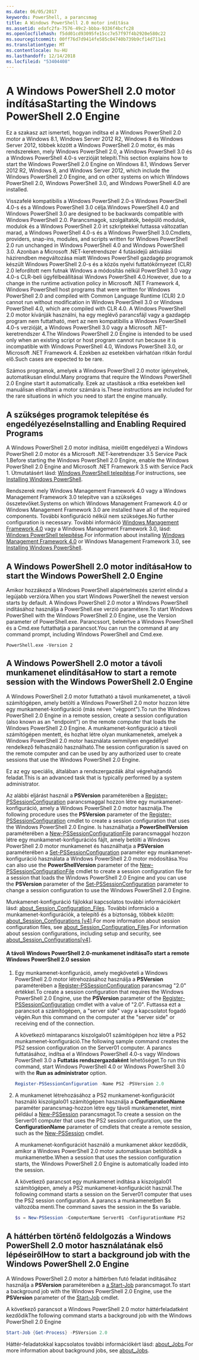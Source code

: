```yaml
---
ms.date: 06/05/2017
keywords: PowerShell, a parancsmag
title: A Windows PowerShell 2.0 motor indítása
ms.assetid: edafc2fa-7576-49c2-bbba-9336f4bcfc28
ms.openlocfilehash: f5dd01cd93095fe15cc7e57f97f4b2920e580c22
ms.sourcegitcommit: 00ff76d7d9414fe585c04740b739b9cf14d711e1
ms.translationtype: MT
ms.contentlocale: hu-HU
ms.lasthandoff: 12/14/2018
ms.locfileid: "53404408"
---
```

# <a name="starting-the-windows-powershell-20-engine"></a><span data-ttu-id="71c1b-103">A Windows PowerShell 2.0 motor indítása</span><span class="sxs-lookup"><span data-stu-id="71c1b-103">Starting the Windows PowerShell 2.0 Engine</span></span>

<span data-ttu-id="71c1b-104">Ez a szakasz azt ismerteti, hogyan indítsa el a Windows PowerShell 2.0 motor a Windows 8.1, Windows Server 2012 R2, Windows 8 és Windows Server 2012, többek között a Windows PowerShell 2.0 motor, és más rendszereken, mely Windows PowerShell 2.0, a Windows PowerShell 3.0 és a Windows PowerShell 4.0-s verzióját telepíti.</span><span class="sxs-lookup"><span data-stu-id="71c1b-104">This section explains how to start the Windows PowerShell 2.0 Engine on Windows 8.1, Windows Server 2012 R2, Windows 8, and Windows Server 2012, which include the Windows PowerShell 2.0 Engine, and on other systems on which Windows PowerShell 2.0, Windows PowerShell 3.0, and Windows PowerShell 4.0 are installed.</span></span>

<span data-ttu-id="71c1b-105">Visszafelé kompatibilis a Windows PowerShell 2.0-s Windows PowerShell 4.0-s és a Windows PowerShell 3.0 célja.</span><span class="sxs-lookup"><span data-stu-id="71c1b-105">Windows PowerShell 4.0 and Windows PowerShell 3.0 are designed to be backwards compatible with Windows PowerShell 2.0.</span></span> <span data-ttu-id="71c1b-106">Parancsmagok, szolgáltatók, beépülő modulok, modulok és a Windows PowerShell 2.0 írt szkriptekkel futtassa változatlan marad, a Windows PowerShell 4.0-s és a Windows PowerShell 3.0.</span><span class="sxs-lookup"><span data-stu-id="71c1b-106">Cmdlets, providers, snap-ins, modules, and scripts written for Windows PowerShell 2.0 run unchanged in Windows PowerShell 4.0 and Windows PowerShell 3.0.</span></span> <span data-ttu-id="71c1b-107">Azonban a Microsoft .NET-keretrendszer 4 futásidejű aktiválási házirendben megváltozása miatt Windows PowerShell gazdagép programok készült Windows PowerShell 2.0-s és a közös nyelvi futtatókörnyezet (CLR) 2.0 lefordított nem futnak Windows a módosítás nélkül PowerShell 3.0 vagy 4.0-s CLR-beli ügyfélbeállításai Windows PowerShell 4.0.</span><span class="sxs-lookup"><span data-stu-id="71c1b-107">However, due to a change in the runtime activation policy in Microsoft .NET Framework 4, Windows PowerShell host programs that were written for Windows PowerShell 2.0 and compiled with Common Language Runtime (CLR) 2.0 cannot run without modification in Windows PowerShell 3.0 or Windows PowerShell 4.0, which are compiled with CLR 4.0.</span></span> <span data-ttu-id="71c1b-108">A Windows PowerShell 2.0 motor kívánják használni, ha egy meglévő parancsfájl vagy a gazdagép program nem futtatható, mert az nem kompatibilis a Windows PowerShell 4.0-s verzióját, a Windows PowerShell 3.0 vagy a Microsoft .NET-keretrendszer 4.</span><span class="sxs-lookup"><span data-stu-id="71c1b-108">The Windows PowerShell 2.0 Engine is intended to be used only when an existing script or host program cannot run because it is incompatible with Windows PowerShell 4.0, Windows PowerShell 3.0, or Microsoft .NET Framework 4.</span></span> <span data-ttu-id="71c1b-109">Ezekben az esetekben várhatóan ritkán fordul elő.</span><span class="sxs-lookup"><span data-stu-id="71c1b-109">Such cases are expected to be rare.</span></span>

<span data-ttu-id="71c1b-110">Számos programok, amelyek a Windows PowerShell 2.0 motor igényelnek, automatikusan elindul.</span><span class="sxs-lookup"><span data-stu-id="71c1b-110">Many programs that require the Windows PowerShell 2.0 Engine start it automatically.</span></span> <span data-ttu-id="71c1b-111">Ezek az utasítások a ritka esetekben kell manuálisan elindítani a motor számára is.</span><span class="sxs-lookup"><span data-stu-id="71c1b-111">These instructions are included for the rare situations in which you need to start the engine manually.</span></span>

## <a name="installing-and-enabling-required-programs"></a><span data-ttu-id="71c1b-112">A szükséges programok telepítése és engedélyezése</span><span class="sxs-lookup"><span data-stu-id="71c1b-112">Installing and Enabling Required Programs</span></span>

<span data-ttu-id="71c1b-113">A Windows PowerShell 2.0 motor indítása, mielőtt engedélyezi a Windows PowerShell 2.0 motor és a Microsoft .NET-keretrendszer 3.5 Service Pack 1.</span><span class="sxs-lookup"><span data-stu-id="71c1b-113">Before starting the Windows PowerShell 2.0 Engine, enable the Windows PowerShell 2.0 Engine and Microsoft .NET Framework 3.5 with Service Pack 1.</span></span> <span data-ttu-id="71c1b-114">Útmutatásért lásd: [Windows PowerShell telepítése](../install/Installing-Windows-PowerShell.md).</span><span class="sxs-lookup"><span data-stu-id="71c1b-114">For instructions, see [Installing Windows PowerShell](../install/Installing-Windows-PowerShell.md).</span></span>

<span data-ttu-id="71c1b-115">Rendszerek mely Windows Management Framework 4.0 vagy a Windows Management Framework 3.0 telepítve van a szükséges összetevőket.</span><span class="sxs-lookup"><span data-stu-id="71c1b-115">Systems on which Windows Management Framework 4.0 or Windows Management Framework 3.0 are installed have all of the required components.</span></span> <span data-ttu-id="71c1b-116">További konfiguráció nélkül nem szükséges.</span><span class="sxs-lookup"><span data-stu-id="71c1b-116">No further configuration is necessary.</span></span> <span data-ttu-id="71c1b-117">További információ [Windows Management Framework 4.0](https://go.microsoft.com/fwlink/?LinkID=293881) vagy a Windows Management Framework 3.0, lásd: [Windows PowerShell telepítése](../install/Installing-Windows-PowerShell.md).</span><span class="sxs-lookup"><span data-stu-id="71c1b-117">For information about installing [Windows Management Framework 4.0](https://go.microsoft.com/fwlink/?LinkID=293881) or Windows Management Framework 3.0, see [Installing Windows PowerShell](../install/Installing-Windows-PowerShell.md).</span></span>

## <a name="how-to-start-the-windows-powershell-20-engine"></a><span data-ttu-id="71c1b-118">A Windows PowerShell 2.0 motor indítása</span><span class="sxs-lookup"><span data-stu-id="71c1b-118">How to start the Windows PowerShell 2.0 Engine</span></span>

<span data-ttu-id="71c1b-119">Amikor hozzákezd a Windows PowerShell alapértelmezés szerint elindul a legújabb verzióra.</span><span class="sxs-lookup"><span data-stu-id="71c1b-119">When you start Windows PowerShell the newest version starts by default.</span></span> <span data-ttu-id="71c1b-120">A Windows PowerShell 2.0 motor a Windows PowerShell indításához használja a PowerShell.exe verzió paramétere.</span><span class="sxs-lookup"><span data-stu-id="71c1b-120">To start Windows PowerShell with the Windows PowerShell 2.0 Engine, use the Version parameter of PowerShell.exe.</span></span> <span data-ttu-id="71c1b-121">Parancssort, beleértve a Windows PowerShell és a Cmd.exe futtathatja a parancsot.</span><span class="sxs-lookup"><span data-stu-id="71c1b-121">You can run the command at any command prompt, including Windows PowerShell and Cmd.exe.</span></span>

```
PowerShell.exe -Version 2
```

## <a name="how-to-start-a-remote-session-with-the-windows-powershell-20-engine"></a><span data-ttu-id="71c1b-122">A Windows PowerShell 2.0 motor a távoli munkamenet elindítása</span><span class="sxs-lookup"><span data-stu-id="71c1b-122">How to start a remote session with the Windows PowerShell 2.0 Engine</span></span>

<span data-ttu-id="71c1b-123">A Windows PowerShell 2.0 motor futtatható a távoli munkamenetet, a távoli számítógépen, amely betölti a Windows PowerShell 2.0 motor hozzon létre egy munkamenet-konfiguráció (más néven "végpont").</span><span class="sxs-lookup"><span data-stu-id="71c1b-123">To run the Windows PowerShell 2.0 Engine in a remote session, create a session configuration (also known as an "endpoint") on the remote computer that loads the Windows PowerShell 2.0 Engine.</span></span> <span data-ttu-id="71c1b-124">A munkamenet-konfiguráció a távoli számítógépen mentett, és hozhat létre olyan munkamenetek, amelyek a Windows PowerShell 2.0 motor használata semmilyen engedéllyel rendelkező felhasználó használható.</span><span class="sxs-lookup"><span data-stu-id="71c1b-124">The session configuration is saved on the remote computer and can be used by any authorized user to create sessions that use the Windows PowerShell 2.0 Engine.</span></span>

<span data-ttu-id="71c1b-125">Ez az egy speciális, általában a rendszergazdák által végrehajtandó feladat.</span><span class="sxs-lookup"><span data-stu-id="71c1b-125">This is an advanced task that is typically performed by a system administrator.</span></span>

<span data-ttu-id="71c1b-126">Az alábbi eljárást használ a **PSVersion** paraméterében a [Register-PSSessionConfiguration](https://technet.microsoft.com/library/e9152ae2-bd6d-4056-9bc7-dc1893aa29ea) parancsmaggal hozzon létre egy munkamenet-konfiguráció, amely a Windows PowerShell 2.0 motor használja.</span><span class="sxs-lookup"><span data-stu-id="71c1b-126">The following procedure uses the **PSVersion** parameter of the [Register-PSSessionConfiguration](https://technet.microsoft.com/library/e9152ae2-bd6d-4056-9bc7-dc1893aa29ea) cmdlet to create a session configuration that uses the Windows PowerShell 2.0 Engine.</span></span> <span data-ttu-id="71c1b-127">Is használhatja a **PowerShellVersion** paraméterében a [New-PSSessionConfigurationFile](https://technet.microsoft.com/library/5f3e3633-6e90-479c-aea9-ba45a1954866) parancsmaggal hozzon létre egy munkamenet-konfigurációs fájlt, amely betölti a Windows PowerShell 2.0 motor munkamenet és használhatja a **PSVersion** paraméterében a [Set-PSSessionConfiguration](https://technet.microsoft.com/library/b21fbad3-1759-4260-b206-dcb8431cd6ea) paraméter egy munkamenet-konfiguráció használata a Windows PowerShell 2.0 motor módosítása.</span><span class="sxs-lookup"><span data-stu-id="71c1b-127">You can also use the **PowerShellVersion** parameter of the [New-PSSessionConfigurationFile](https://technet.microsoft.com/library/5f3e3633-6e90-479c-aea9-ba45a1954866) cmdlet to create a session configuration file for a session that loads the Windows PowerShell 2.0 Engine and you can use the **PSVersion** parameter of the [Set-PSSessionConfiguration](https://technet.microsoft.com/library/b21fbad3-1759-4260-b206-dcb8431cd6ea) parameter to change a session configuration to use the Windows PowerShell 2.0 Engine.</span></span>

<span data-ttu-id="71c1b-128">Munkamenet-konfiguráció fájlokkal kapcsolatos további információkért lásd: [about_Session_Configuration_Files](https://technet.microsoft.com/library/c7217447-1ebf-477b-a8ef-4dbe9a1473b8). További információ a munkamenet-konfigurációk, a telepítő és a biztonság, többek között: [about_Session_Configurations [v4]](https://technet.microsoft.com/library/a2fbe12a-350c-4d04-be50-24102824e3ab).</span><span class="sxs-lookup"><span data-stu-id="71c1b-128">For more information about session configuration files, see [about_Session_Configuration_Files](https://technet.microsoft.com/library/c7217447-1ebf-477b-a8ef-4dbe9a1473b8).For information about session configurations, including setup and security, see [about_Session_Configurations[v4]](https://technet.microsoft.com/library/a2fbe12a-350c-4d04-be50-24102824e3ab).</span></span>

#### <a name="to-start-a-remote-windows-powershell-20-session"></a><span data-ttu-id="71c1b-129">A távoli Windows PowerShell 2.0-munkamenet indítása</span><span class="sxs-lookup"><span data-stu-id="71c1b-129">To start a remote Windows PowerShell 2.0 session</span></span>

1. <span data-ttu-id="71c1b-130">Egy munkamenet-konfiguráció, amely megköveteli a Windows PowerShell 2.0 motor létrehozásához használja a **PSVersion** paraméterében a [Register-PSSessionConfiguration](https://technet.microsoft.com/library/e9152ae2-bd6d-4056-9bc7-dc1893aa29ea) parancsmag "2.0" értékkel.</span><span class="sxs-lookup"><span data-stu-id="71c1b-130">To create a session configuration that requires the Windows PowerShell 2.0 Engine, use the **PSVersion** parameter of the [Register-PSSessionConfiguration](https://technet.microsoft.com/library/e9152ae2-bd6d-4056-9bc7-dc1893aa29ea) cmdlet with a value of "2.0".</span></span> <span data-ttu-id="71c1b-131">Futtassa ezt a parancsot a számítógépen, a "server side" vagy a kapcsolatot fogadó végén.</span><span class="sxs-lookup"><span data-stu-id="71c1b-131">Run this command on the computer at the "server side" or receiving end of the connection.</span></span>

   <span data-ttu-id="71c1b-132">A következő mintaparancs kiszolgalo01 számítógépen hoz létre a PS2 munkamenet-konfiguráció.</span><span class="sxs-lookup"><span data-stu-id="71c1b-132">The following sample command creates the PS2 session configuration on the Server01 computer.</span></span> <span data-ttu-id="71c1b-133">A parancs futtatásához, indítsa el a Windows PowerShell 4.0-s vagy Windows PowerShell 3.0 a **Futtatás rendszergazdaként** lehetőséget.</span><span class="sxs-lookup"><span data-stu-id="71c1b-133">To run this command, start Windows PowerShell 4.0 or Windows PowerShell 3.0 with the **Run as administrator** option.</span></span>

   ```powershell
   Register-PSSessionConfiguration -Name PS2 -PSVersion 2.0
   ```

2. <span data-ttu-id="71c1b-134">A munkamenet létrehozásához a PS2 munkamenet-konfigurációt használó kiszolgalo01 számítógépen használja a **ConfigurationName** paraméter parancsmag-hozzon létre egy távoli munkamenetet, mint például a [New-PSSession](https://technet.microsoft.com/library/76f6628c-054c-4eda-ba7a-a6f28daaa26f) parancsmagot.</span><span class="sxs-lookup"><span data-stu-id="71c1b-134">To create a session on the Server01 computer that uses the PS2 session configuration, use the **ConfigurationName** parameter of cmdlets that create a remote session, such as the [New-PSSession](https://technet.microsoft.com/library/76f6628c-054c-4eda-ba7a-a6f28daaa26f) cmdlet.</span></span>

   <span data-ttu-id="71c1b-135">A munkamenet-konfigurációt használó a munkamenet akkor kezdődik, amikor a Windows PowerShell 2.0 motor automatikusan betöltődik a munkamenetbe.</span><span class="sxs-lookup"><span data-stu-id="71c1b-135">When a session that uses the session configuration starts, the Windows PowerShell 2.0 Engine is automatically loaded into the session.</span></span>

   <span data-ttu-id="71c1b-136">A következő parancsot egy munkamenet indítása a kiszolgalo01 számítógépen, amely a PS2 munkamenet-konfigurációt használ.</span><span class="sxs-lookup"><span data-stu-id="71c1b-136">The following command starts a session on the Server01 computer that uses the PS2 session configuration.</span></span> <span data-ttu-id="71c1b-137">A parancs a munkamenetben $s változóba menti.</span><span class="sxs-lookup"><span data-stu-id="71c1b-137">The command saves the session in the $s variable.</span></span>

   ```powershell
   $s = New-PSSession -ComputerName Server01 -ConfigurationName PS2
   ```

## <a name="how-to-start-a-background-job-with-the-windows-powershell-20-engine"></a><span data-ttu-id="71c1b-138">A háttérben történő feldolgozás a Windows PowerShell 2.0 motor használatának első lépéseiről</span><span class="sxs-lookup"><span data-stu-id="71c1b-138">How to start a background job with the Windows PowerShell 2.0 Engine</span></span>

<span data-ttu-id="71c1b-139">A Windows PowerShell 2.0 motor a háttérben futó feladat indításához használja a **PSVersion** paraméterében a [a Start-Job](https://technet.microsoft.com/library/2bc04935-0deb-4ec0-b856-d7290cca6442) parancsmagot.</span><span class="sxs-lookup"><span data-stu-id="71c1b-139">To start a background job with the Windows PowerShell 2.0 Engine, use the **PSVersion** parameter of the [Start-Job](https://technet.microsoft.com/library/2bc04935-0deb-4ec0-b856-d7290cca6442) cmdlet.</span></span>

<span data-ttu-id="71c1b-140">A következő parancsot a Windows PowerShell 2.0 motor háttérfeladatként kezdődik</span><span class="sxs-lookup"><span data-stu-id="71c1b-140">The following command starts a background job with the Windows PowerShell 2.0 Engine</span></span>

```powershell
Start-Job {Get-Process} -PSVersion 2.0
```

<span data-ttu-id="71c1b-141">Háttér-feladatokkal kapcsolatos további információkért lásd: [about_Jobs](/powershell/module/microsoft.powershell.core/about/about_jobs).</span><span class="sxs-lookup"><span data-stu-id="71c1b-141">For more information about background jobs, see [about_Jobs](/powershell/module/microsoft.powershell.core/about/about_jobs).</span></span>